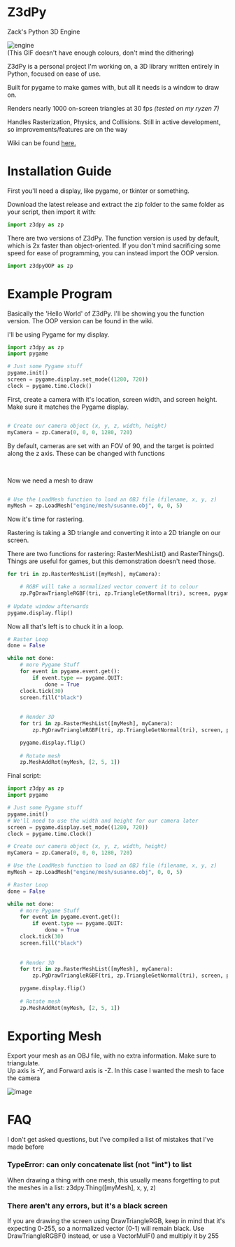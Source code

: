 # Z3dPy
Zack's Python 3D Engine

![engine](https://user-images.githubusercontent.com/115175938/235578934-23defc68-c021-4b05-b169-272e9ac8d3c9.gif)
<br>
(This GIF doesn't have enough colours, don't mind the dithering)

Z3dPy is a personal project I'm working on, a 3D library written entirely in Python, focused on ease of use.

Built for pygame to make games with, but all it needs is a window to draw on.

Renders nearly 1000 on-screen triangles at 30 fps *(tested on my ryzen 7)*

Handles Rasterization, Physics, and Collisions. Still in active development, so improvements/features are on the way

Wiki can be found <a href="https://github.com/ZackWilde27/pythonRasterizer/wiki">here.</a>

# Installation Guide

First you'll need a display, like pygame, or tkinter or something.

Download the latest release and extract the zip folder to the same folder as your script, then import it with:
```python
import z3dpy as zp
```
There are two versions of Z3dPy. The function version is used by default, which is 2x faster than object-oriented. If you don't mind sacrificing some speed for ease of programming, you can instead import the OOP version.

```python
import z3dpyOOP as zp
```

# Example Program

Basically the 'Hello World' of Z3dPy. I'll be showing you the function version. The OOP version can be found in the wiki.

I'll be using Pygame for my display.
```python
import z3dpy as zp
import pygame

# Just some Pygame stuff
pygame.init()
screen = pygame.display.set_mode((1280, 720))
clock = pygame.time.Clock()
```

First, create a camera with it's location, screen width, and screen height. Make sure it matches the Pygame display.

```python

# Create our camera object (x, y, z, width, height)
myCamera = zp.Camera(0, 0, 0, 1280, 720)

```

By default, cameras are set with an FOV of 90, and the target is pointed along the z axis. These can be changed with functions

<br>

Now we need a mesh to draw

```python

# Use the LoadMesh function to load an OBJ file (filename, x, y, z)
myMesh = zp.LoadMesh("engine/mesh/susanne.obj", 0, 0, 5)

```
Now it's time for rastering.

Rastering is taking a 3D triangle and converting it into a 2D triangle on our screen.

There are two functions for rastering: RasterMeshList() and RasterThings(). Things are useful for games, but this demonstration doesn't need those.

```python
for tri in zp.RasterMeshList([myMesh], myCamera):

    # RGBF will take a normalized vector convert it to colour
    zp.PgDrawTriangleRGBF(tri, zp.TriangleGetNormal(tri), screen, pygame)
    
# Update window afterwards
pygame.display.flip()
```

Now all that's left is to chuck it in a loop.

```python
# Raster Loop
done = False

while not done:
    # more Pygame Stuff
    for event in pygame.event.get():
        if event.type == pygame.QUIT:
            done = True    
    clock.tick(30)
    screen.fill("black")
    
    
    # Render 3D
    for tri in zp.RasterMeshList([myMesh], myCamera):
        zp.PgDrawTriangleRGBF(tri, zp.TriangleGetNormal(tri), screen, pygame)

    pygame.display.flip()
    
    # Rotate mesh
    zp.MeshAddRot(myMesh, [2, 5, 1])
```

Final script:

```python
import z3dpy as zp
import pygame

# Just some Pygame stuff
pygame.init()
# We'll need to use the width and height for our camera later
screen = pygame.display.set_mode((1280, 720))
clock = pygame.time.Clock()

# Create our camera object (x, y, z, width, height)
myCamera = zp.Camera(0, 0, 0, 1280, 720)

# Use the LoadMesh function to load an OBJ file (filename, x, y, z)
myMesh = zp.LoadMesh("engine/mesh/susanne.obj", 0, 0, 5)

# Raster Loop
done = False

while not done:
    # more Pygame Stuff
    for event in pygame.event.get():
        if event.type == pygame.QUIT:
            done = True    
    clock.tick(30)
    screen.fill("black")
    
    
    # Render 3D
    for tri in zp.RasterMeshList([myMesh], myCamera):
        zp.PgDrawTriangleRGBF(tri, zp.TriangleGetNormal(tri), screen, pygame)

    pygame.display.flip()
    
    # Rotate mesh
    zp.MeshAddRot(myMesh, [2, 5, 1])
```

# Exporting Mesh

Export your mesh as an OBJ file, with no extra information. Make sure to triangulate.
<br>
Up axis is -Y, and Forward axis is -Z. In this case I wanted the mesh to face the camera

![image](https://user-images.githubusercontent.com/115175938/235002154-62bb03ad-13f3-4084-b410-aa0074553865.png)

# FAQ

I don't get asked questions, but I've compiled a list of mistakes that I've made before

### TypeError: can only concatenate list (not "int") to list

When drawing a thing with one mesh, this usually means forgetting to put the meshes in a list: z3dpy.Thing([myMesh], x, y, z)

### There aren't any errors, but it's a black screen

If you are drawing the screen using DrawTriangleRGB, keep in mind that it's expecting 0-255, so a normalized vector (0-1) will remain black. Use DrawTriangleRGBF() instead, or use a VectorMulF() and multiply it by 255
